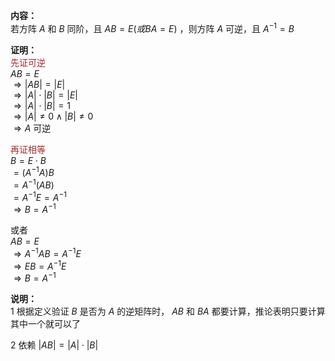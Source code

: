 **内容：**  
若方阵 $A$ 和 $B$ 同阶，且 $AB=E(或BA=E)$ ，则方阵 $A$ 可逆，且 $A^{-1}=B$   
  
**证明：**  
<font color=brown>先证可逆</font>  
 $AB=E$   
 $\Rightarrow|AB|=|E|$   
 $\Rightarrow|A|\cdot|B|=|E|$   
 $\Rightarrow|A|\cdot|B|=1$   
 $\Rightarrow|A|\neq0\land|B|\neq0$   
 $\Rightarrow A$ 可逆  
  
<font color=brown>再证相等</font>  
 $B=E\cdot B$   
 $=(A^{-1}A)B$   
 $=A^{-1}(AB)$   
 $=A^{-1}E=A^{-1}$   
 $\Rightarrow B=A^{-1}$   
  
或者  
 $AB=E$   
 $\Rightarrow A^{-1}AB=A^{-1}E$   
 $\Rightarrow EB=A^{-1}E$   
 $\Rightarrow B=A^{-1}$   
  
**说明：**  
1 根据定义验证 $B$ 是否为 $A$ 的逆矩阵时， $AB$ 和 $BA$ 都要计算，推论表明只要计算其中一个就可以了  
  
2 依赖 $|AB|=|A|\cdot|B|$   
